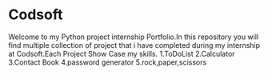 # Codsoft
Welcome to my Python project internship Portfolio.In this repository you will find multiple collection of project that i have completed during my internship at Codsoft.Each Project Show Case my skills.
1.ToDoList
2.Calculator
3.Contact Book
4.password generator
5.rock,paper,scissors
